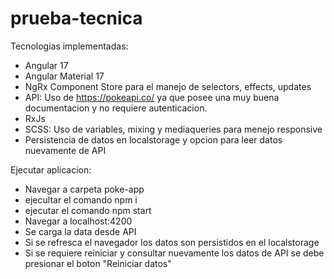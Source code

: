 # prueba-tecnica

Tecnologias implementadas:
- Angular 17
- Angular Material 17
- NgRx Component Store para el manejo de selectors, effects, updates
- API: Uso de https://pokeapi.co/ ya que posee una muy buena documentacion y no requiere autenticacion.
- RxJs
- SCSS: Uso de variables, mixing y mediaqueries para menejo responsive
- Persistencia de datos en localstorage y opcion para leer datos nuevamente de API

Ejecutar aplicacion:

- Navegar a carpeta poke-app
- ejecultar el comando npm i
- ejecutar el comando npm start
- Navegar a localhost:4200
- Se carga la data desde API
- Si se refresca el navegador los datos son persistidos en el localstorage
- Si se requiere reiniciar y consultar nuevamente los datos de API se debe presionar el boton "Reiniciar datos"
